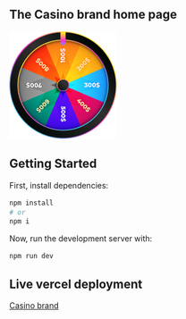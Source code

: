 ## The Casino brand home page

![PWA logo](./public//manifest-assets/icon-192x192.png)

## Getting Started

First, install dependencies:

```bash
npm install
# or
npm i
```

Now, run the development server with:

```bash
npm run dev
```

## Live vercel deployment

[Casino brand](https://casino-brand.vercel.app/)

